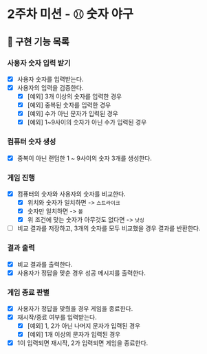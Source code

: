 # 2주차 미션 - ⚾︎ 숫자 야구

## 🚀 구현 기능 목록

### 사용자 숫자 입력 받기

- [x] 사용자 숫자를 입력받는다.
- [x] 사용자의 입력을 검증한다.
  - [x] [예외] 3개 이상의 숫자를 입력한 경우
  - [x] [예외] 중복된 숫자를 입력한 경우
  - [x] [예외] 수가 아닌 문자가 입력된 경우
  - [x] [예외] 1~9사이의 숫자가 아닌 수가 입력된 경우

### 컴퓨터 숫자 생성

- [x] 중복이 아닌 랜덤한 1 ~ 9사이의 숫자 3개를 생성한다.

### 게임 진행

- [x] 컴퓨터의 숫자와 사용자의 숫자를 비교한다.
  - [x] 위치와 숫자가 일치하면 -> `스트라이크`
  - [x] 숫자만 일치하면 -> `볼`
  - [x] 위 조건에 맞는 숫자가 아무것도 없다면 -> `낫싱`
- [ ] 비교 결과를 저장하고, 3개의 숫자를 모두 비교했을 경우 결과를 반환한다.

### 결과 출력

- [x] 비교 결과를 출력한다.
- [x] 사용자가 정답을 맞춘 경우 성공 메시지를 출력한다.

### 게임 종료 판별

- [x] 사용자가 정답을 맞췄을 경우 게임을 종료한다.
- [x] 재시작/종료 여부를 입력받는다.
    - [x] [예외] 1, 2가 아닌 나머지 문자가 입력된 경우
    - [x] [예외] 1개 이상의 문자가 입력된 경우
- [x] 1이 입력되면 재시작, 2가 입력되면 게임을 종료한다.